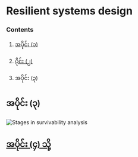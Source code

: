 # Resilient systems design
   ### Contents
1.  [အပိုင်း (၁)](https://github.com/KoMoeArkarOhm/software_engineering/blob/master/PART%202%20-%20System%20Dependability%20and%20Security/Chapter_14_Resilience_engineering/Resilient_systems_design_part_1.md)

2.  [ပိုင်း (၂)](https://github.com/KoMoeArkarOhm/software_engineering/blob/master/PART%202%20-%20System%20Dependability%20and%20Security/Chapter_14_Resilience_engineering/Resilient_systems_design_part_2.md)

3.  အပိုင်း (၃)
## အပိုင်း (၃)
![Stages in survivability analysis]()
  ## [အပိုင်း (၄) သို့]()
